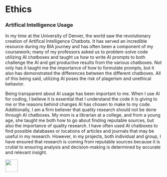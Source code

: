 # Ethics
### Artifical Intelligence Usage
In my time at the University of Denver, the world saw the revolutionary creation of Artifical Intelligence Chatbots. It has served an incredible resource during my BIA journey and has often been a component of my coursework; many of my professors asked us to problem-solve code utilizing AI chatboxes and taught us how to write AI prompts to both challenge the AI and get productive results from the various chatboxes. Not only has it taught me the importance of how to formulate prompts, but it also has demonstrated the differences between the different chatboxes. All of this being said, utilizing AI poses the risk of plagerism and unethical behavior. 

Being transparent about AI usage has been important to me. When I use AI for coding, I believe it is essential that I understand the code it is giving to me or the reasons behind changes AI has chosen to make to my code. Additionally, I am a firm believer that quality research should not be done through AI chatboxes. My mom is a librarian at a college, and from a young age, she taught me both how to go about finding reputable sources, but also the importance of quality research. I have often used AI chatboxes to find possible databases or locations of articles and journals that may be useful in my research. However, in my projects, both individual and group, I have ensured that research is coming from reputable sources because it is crutial to ensuring analysis and decision-making is determined by accurate and relevant insight. 

[<img src= "https://img.shields.io/badge/HOME-009688.svg" height="40"/>](gziliotto12)

